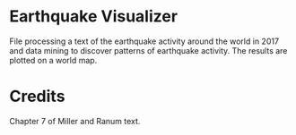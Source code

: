 # Earthquake Visualizer
File processing a text of the earthquake activity around the world in 2017 and data mining to discover patterns of earthquake activity. The results are plotted on a world map.

# Credits
Chapter 7 of Miller and Ranum text.
